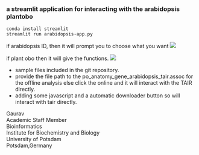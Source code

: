 ### a streamlit application for interacting with the arabidopsis plantobo
```
conda install streamlit 
streamlit run arabidopsis-app.py
```
if arabidopsis ID, then it will prompt you to choose what you want
![](https://github.com/gauravcodepro/streamlit-arabidopsis-ineract-graphviz/blob/main/view1.png)

if plant obo then it will give the functions.
![](https://github.com/gauravcodepro/streamlit-arabidopsis-ineract-graphviz/blob/main/view2.png)

- sample files included in the git repository. 
- provide the file path to the po_anatomy_gene_arabidopsis_tair.assoc for the offline analysis else click the online and it will interact with the TAIR directly. 
- adding some javascript and a automatic downloader button so will interact with tair directly.
  
Gaurav \
Academic Staff Member \
Bioinformatics \
Institute for Biochemistry and Biology \
University of Potsdam \
Potsdam,Germany



